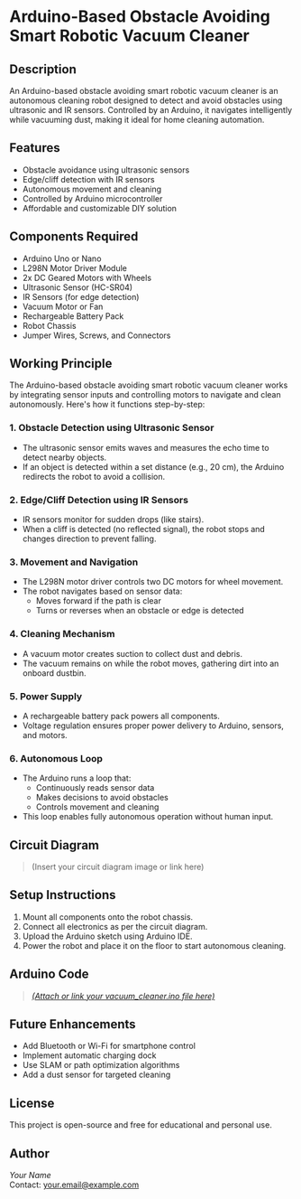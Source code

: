 # Arduino-Based Obstacle Avoiding Smart Robotic Vacuum Cleaner

## Description
An Arduino-based obstacle avoiding smart robotic vacuum cleaner is an autonomous cleaning robot designed to detect and avoid obstacles using ultrasonic and IR sensors. Controlled by an Arduino, it navigates intelligently while vacuuming dust, making it ideal for home cleaning automation.

## Features
- Obstacle avoidance using ultrasonic sensors  
- Edge/cliff detection with IR sensors  
- Autonomous movement and cleaning  
- Controlled by Arduino microcontroller  
- Affordable and customizable DIY solution  

## Components Required
- Arduino Uno or Nano  
- L298N Motor Driver Module  
- 2x DC Geared Motors with Wheels  
- Ultrasonic Sensor (HC-SR04)  
- IR Sensors (for edge detection)  
- Vacuum Motor or Fan  
- Rechargeable Battery Pack  
- Robot Chassis  
- Jumper Wires, Screws, and Connectors  

## Working Principle

The Arduino-based obstacle avoiding smart robotic vacuum cleaner works by integrating sensor inputs and controlling motors to navigate and clean autonomously. Here's how it functions step-by-step:

### 1. Obstacle Detection using Ultrasonic Sensor
- The ultrasonic sensor emits waves and measures the echo time to detect nearby objects.
- If an object is detected within a set distance (e.g., 20 cm), the Arduino redirects the robot to avoid a collision.

### 2. Edge/Cliff Detection using IR Sensors
- IR sensors monitor for sudden drops (like stairs).
- When a cliff is detected (no reflected signal), the robot stops and changes direction to prevent falling.

### 3. Movement and Navigation
- The L298N motor driver controls two DC motors for wheel movement.
- The robot navigates based on sensor data:
  - Moves forward if the path is clear  
  - Turns or reverses when an obstacle or edge is detected  

### 4. Cleaning Mechanism
- A vacuum motor creates suction to collect dust and debris.
- The vacuum remains on while the robot moves, gathering dirt into an onboard dustbin.

### 5. Power Supply
- A rechargeable battery pack powers all components.
- Voltage regulation ensures proper power delivery to Arduino, sensors, and motors.

### 6. Autonomous Loop
- The Arduino runs a loop that:
  - Continuously reads sensor data  
  - Makes decisions to avoid obstacles  
  - Controls movement and cleaning  
- This loop enables fully autonomous operation without human input.

## Circuit Diagram
> (Insert your circuit diagram image or link here)

## Setup Instructions
1. Mount all components onto the robot chassis.  
2. Connect all electronics as per the circuit diagram.  
3. Upload the Arduino sketch using Arduino IDE.  
4. Power the robot and place it on the floor to start autonomous cleaning.

## Arduino Code
> [*(Attach or link your vacuum_cleaner.ino file here)*](https://github.com/ChaitanyaJenne/Arduino-Based-Obstacle-Avoiding-Smart-Robotic-Vacuum-Cleaner/blob/main/ARDUINO_OBSTACLE_AVOIDING_CAR.ino)

## Future Enhancements
- Add Bluetooth or Wi-Fi for smartphone control  
- Implement automatic charging dock  
- Use SLAM or path optimization algorithms  
- Add a dust sensor for targeted cleaning  

## License
This project is open-source and free for educational and personal use.

## Author
*Your Name*  
Contact: your.email@example.com
